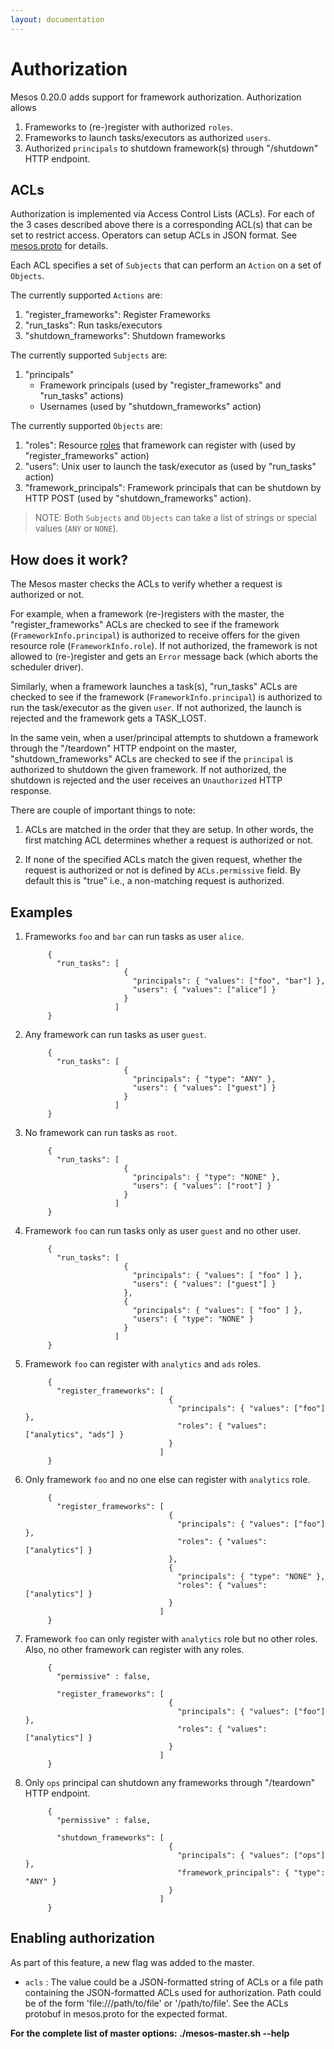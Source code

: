 ```yaml
---
layout: documentation
---
```


# Authorization

Mesos 0.20.0 adds support for framework authorization. Authorization allows

 1. Frameworks to (re-)register with authorized `roles`.
 2. Frameworks to launch tasks/executors as authorized `users`.
 3. Authorized `principals` to shutdown framework(s) through "/shutdown" HTTP endpoint.


## ACLs

Authorization is implemented via Access Control Lists (ACLs). For each of the 3 cases described above there is a corresponding ACL(s) that can be set to restrict access. Operators can setup ACLs in JSON format. See [mesos.proto](https://github.com/apache/mesos/blob/master/include/mesos/mesos.proto) for details.

Each ACL specifies a set of `Subjects` that can perform an `Action` on a set of `Objects`.

The currently supported `Actions` are:

1. "register_frameworks": Register Frameworks
2. "run_tasks": Run tasks/executors
3. "shutdown_frameworks": Shutdown frameworks

The currently supported `Subjects` are:

1. "principals"
	- Framework principals (used by "register_frameworks" and "run_tasks" actions)
	- Usernames (used by "shutdown_frameworks" action)

The currently supported `Objects` are:

1. "roles": Resource [roles](roles.md) that framework can register with (used by "register_frameworks" action)
2. "users": Unix user to launch the task/executor as (used by "run_tasks" action)
3. "framework_principals": Framework principals that can be shutdown by HTTP POST (used by "shutdown_frameworks" action).

> NOTE: Both `Subjects` and `Objects` can take a list of strings or special values (`ANY` or `NONE`).


## How does it work?

The Mesos master checks the ACLs to verify whether a request is authorized or not.

For example, when a framework (re-)registers with the master, the "register_frameworks" ACLs are checked to see if the framework (`FrameworkInfo.principal`) is authorized to receive offers for the given resource role (`FrameworkInfo.role`). If not authorized, the framework is not allowed to (re-)register and gets an `Error` message back (which aborts the scheduler driver).

Similarly, when a framework launches a task(s), "run_tasks" ACLs are checked to see if the framework (`FrameworkInfo.principal`) is authorized to run the task/executor as the given `user`. If not authorized, the launch is rejected and the framework gets a TASK_LOST.

In the same vein, when a user/principal attempts to shutdown a framework through the "/teardown" HTTP endpoint on the master, "shutdown_frameworks" ACLs are checked to see if the `principal` is authorized to shutdown the given framework. If not authorized, the shutdown is rejected and the user receives an `Unauthorized` HTTP response.


There are couple of important things to note:

1. ACLs are matched in the order that they are setup. In other words, the first matching ACL determines whether a request is authorized or not.

2. If none of the specified ACLs match the given request, whether the request is authorized or not is defined by `ACLs.permissive` field. By default this is "true" i.e., a non-matching request is authorized.


## Examples

1. Frameworks `foo` and `bar` can run tasks as user `alice`.

            {
              "run_tasks": [
                             {
                               "principals": { "values": ["foo", "bar"] },
                               "users": { "values": ["alice"] }
                             }
                           ]
            }

2. Any framework can run tasks as user `guest`.

            {
              "run_tasks": [
                             {
                               "principals": { "type": "ANY" },
                               "users": { "values": ["guest"] }
                             }
                           ]
            }

3. No framework can run tasks as `root`.

            {
              "run_tasks": [
                             {
                               "principals": { "type": "NONE" },
                               "users": { "values": ["root"] }
                             }
                           ]
            }


4. Framework `foo` can run tasks only as user `guest` and no other user.

            {
              "run_tasks": [
                             {
                               "principals": { "values": [ "foo" ] },
                               "users": { "values": ["guest"] }
                             },
                             {
                               "principals": { "values": [ "foo" ] },
                               "users": { "type": "NONE" }
                             }
                           ]
            }




5. Framework `foo` can register with `analytics` and `ads` roles.

            {
              "register_frameworks": [
                                       {
                                         "principals": { "values": ["foo"] },
                                         "roles": { "values": ["analytics", "ads"] }
                                       }
                                     ]
            }


6. Only framework `foo` and no one else can register with `analytics` role.

            {
              "register_frameworks": [
                                       {
                                         "principals": { "values": ["foo"] },
                                         "roles": { "values": ["analytics"] }
                                       },
                                       {
                                         "principals": { "type": "NONE" },
                                         "roles": { "values": ["analytics"] }
                                       }
                                     ]
            }

7. Framework `foo` can only register with `analytics` role but no other roles. Also, no other framework can register with any roles.

            {
              "permissive" : false,

              "register_frameworks": [
                                       {
                                         "principals": { "values": ["foo"] },
                                         "roles": { "values": ["analytics"] }
                                       }
                                     ]
            }


8. Only `ops` principal can shutdown any frameworks through "/teardown" HTTP endpoint.

            {
              "permissive" : false,

              "shutdown_frameworks": [
                                       {
                                         "principals": { "values": ["ops"] },
                                         "framework_principals": { "type": "ANY" }
                                       }
                                     ]
            }


## Enabling authorization

As part of this feature, a new flag was added to the master.

* `acls` :  The value could be a JSON-formatted string of ACLs
            or a file path containing the JSON-formatted ACLs used
            for authorization. Path could be of the form 'file:///path/to/file'
            or '/path/to/file'.
            See the ACLs protobuf in mesos.proto for the expected format.


**For the complete list of master options: ./mesos-master.sh --help**
